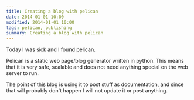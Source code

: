 ```yaml
---
title: Creating a blog with pelican
date: 2014-01-01 10:00
modified: 2014-01-01 10:00
tags: pelican, publishing
summary: Creating a blog with pelican
---
```


Today I was sick and I found pelican.

Pelican is a static web page/blog generator written in python. This means that it is very safe, scalable and does not need anything special on the web server to run.

The point of this blog is using it to post stuff as documentation, and since that will probably don't happen I will not update it or post anything.
